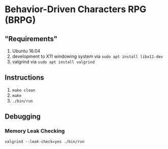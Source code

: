 # Behavior-Driven Characters RPG (BRPG)

## "Requirements"
1. Ubuntu 16.04
2. development to X11 windowing system via `sudo apt install libx11-dev`
3. valgrind via `sudo apt install valgrind`

## Instructions
1. `make clean`
2. `make`
3. `./bin/run`

## Debugging

### Memory Leak Checking

```valgrind --leak-check=yes ./bin/run```
